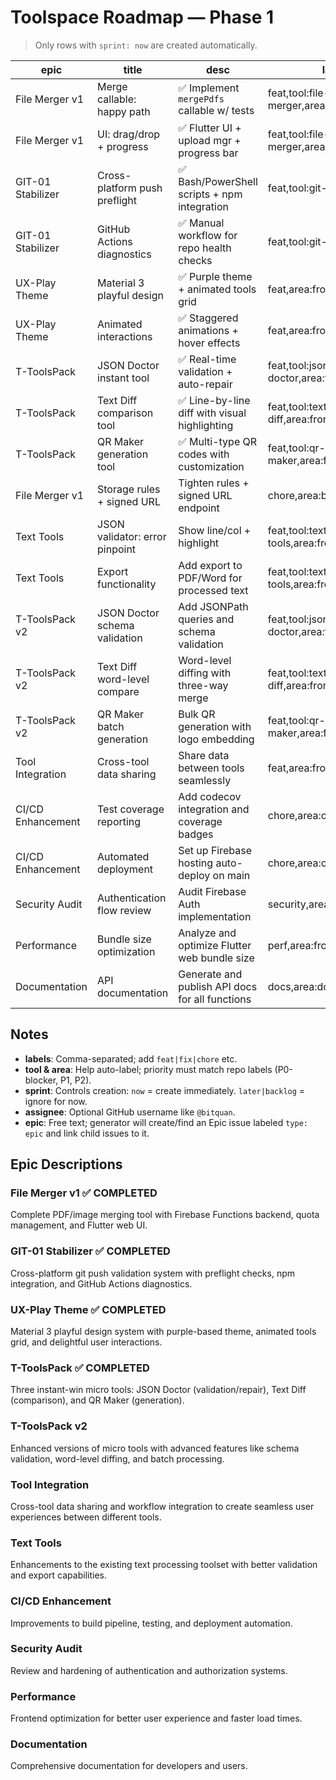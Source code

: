 # Toolspace Roadmap — Phase 1

> Only rows with `sprint: now` are created automatically.

| epic              | title                          | desc                                            | labels                              | tool        | area     | priority | estimate | sprint  | assignee |
| ----------------- | ------------------------------ | ----------------------------------------------- | ----------------------------------- | ----------- | -------- | -------- | -------- | ------- | -------- |
| File Merger v1    | Merge callable: happy path     | ✅ Implement `mergePdfs` callable w/ tests      | feat,tool:file-merger,area:backend  | file_merger | backend  | P1       | 0.5d     | done    | @bitquan |
| File Merger v1    | UI: drag/drop + progress       | ✅ Flutter UI + upload mgr + progress bar       | feat,tool:file-merger,area:frontend | file_merger | frontend | P1       | 0.5d     | done    |          |
| GIT-01 Stabilizer | Cross-platform push preflight | ✅ Bash/PowerShell scripts + npm integration    | feat,tool:git-ops,area:ops          | git_ops     | ops      | P1       | 0.4d     | done    | @bitquan |
| GIT-01 Stabilizer | GitHub Actions diagnostics    | ✅ Manual workflow for repo health checks       | feat,tool:git-ops,area:ops          | git_ops     | ops      | P1       | 0.2d     | done    | @bitquan |
| UX-Play Theme     | Material 3 playful design     | ✅ Purple theme + animated tools grid           | feat,area:frontend,ui               | core        | frontend | P1       | 0.6d     | done    | @bitquan |
| UX-Play Theme     | Animated interactions         | ✅ Staggered animations + hover effects         | feat,area:frontend,ui               | core        | frontend | P1       | 0.3d     | done    | @bitquan |
| T-ToolsPack       | JSON Doctor instant tool      | ✅ Real-time validation + auto-repair           | feat,tool:json-doctor,area:frontend | json_doctor | frontend | P1       | 0.4d     | done    | @bitquan |
| T-ToolsPack       | Text Diff comparison tool     | ✅ Line-by-line diff with visual highlighting   | feat,tool:text-diff,area:frontend   | text_diff   | frontend | P1       | 0.4d     | done    | @bitquan |
| T-ToolsPack       | QR Maker generation tool      | ✅ Multi-type QR codes with customization       | feat,tool:qr-maker,area:frontend    | qr_maker    | frontend | P1       | 0.4d     | done    | @bitquan |
| File Merger v1    | Storage rules + signed URL     | Tighten rules + signed URL endpoint             | chore,area:backend                  | file_merger | backend  | P2       | 0.3d     | now     |          |
| Text Tools        | JSON validator: error pinpoint | Show line/col + highlight                       | feat,tool:text-tools,area:frontend  | text_tools  | frontend | P2       | 0.3d     | now     |          |
| Text Tools        | Export functionality           | Add export to PDF/Word for processed text       | feat,tool:text-tools,area:frontend  | text_tools  | frontend | P2       | 0.4d     | later   |          |
| T-ToolsPack v2    | JSON Doctor schema validation  | Add JSONPath queries and schema validation      | feat,tool:json-doctor,area:frontend | json_doctor | frontend | P2       | 0.5d     | now     |          |
| T-ToolsPack v2    | Text Diff word-level compare  | Word-level diffing with three-way merge         | feat,tool:text-diff,area:frontend   | text_diff   | frontend | P2       | 0.4d     | now     |          |
| T-ToolsPack v2    | QR Maker batch generation     | Bulk QR generation with logo embedding          | feat,tool:qr-maker,area:frontend    | qr_maker    | frontend | P2       | 0.4d     | now     |          |
| Tool Integration  | Cross-tool data sharing       | Share data between tools seamlessly            | feat,area:frontend,integration      | core        | frontend | P2       | 0.5d     | now     |          |
| CI/CD Enhancement | Test coverage reporting        | Add codecov integration and coverage badges     | chore,area:ops,ci                   | ops         | ops      | P2       | 0.2d     | later   |          |
| CI/CD Enhancement | Automated deployment           | Set up Firebase hosting auto-deploy on main     | chore,area:ops,ci                   | ops         | ops      | P1       | 0.3d     | backlog |          |
| Security Audit    | Authentication flow review     | Audit Firebase Auth implementation              | security,area:backend               | auth        | security | P1       | 0.5d     | backlog |          |
| Performance       | Bundle size optimization       | Analyze and optimize Flutter web bundle size    | perf,area:frontend                  | core        | frontend | P2       | 0.4d     | later   |          |
| Documentation     | API documentation              | Generate and publish API docs for all functions | docs,area:docs                      | docs        | docs     | P2       | 0.3d     | later   |          |

## Notes

- **labels**: Comma-separated; add `feat|fix|chore` etc.
- **tool & area**: Help auto-label; priority must match repo labels (P0-blocker, P1, P2).
- **sprint**: Controls creation: `now` = create immediately. `later|backlog` = ignore for now.
- **assignee**: Optional GitHub username like `@bitquan`.
- **epic**: Free text; generator will create/find an Epic issue labeled `type: epic` and link child issues to it.

## Epic Descriptions

### File Merger v1 ✅ COMPLETED

Complete PDF/image merging tool with Firebase Functions backend, quota management, and Flutter web UI.

### GIT-01 Stabilizer ✅ COMPLETED

Cross-platform git push validation system with preflight checks, npm integration, and GitHub Actions diagnostics.

### UX-Play Theme ✅ COMPLETED

Material 3 playful design system with purple-based theme, animated tools grid, and delightful user interactions.

### T-ToolsPack ✅ COMPLETED

Three instant-win micro tools: JSON Doctor (validation/repair), Text Diff (comparison), and QR Maker (generation).

### T-ToolsPack v2

Enhanced versions of micro tools with advanced features like schema validation, word-level diffing, and batch processing.

### Tool Integration

Cross-tool data sharing and workflow integration to create seamless user experiences between different tools.

### Text Tools

Enhancements to the existing text processing toolset with better validation and export capabilities.

### CI/CD Enhancement

Improvements to build pipeline, testing, and deployment automation.

### Security Audit

Review and hardening of authentication and authorization systems.

### Performance

Frontend optimization for better user experience and faster load times.

### Documentation

Comprehensive documentation for developers and users.
